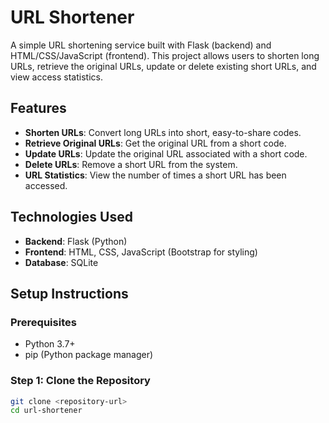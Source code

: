 # URL Shortener

A simple URL shortening service built with Flask (backend) and HTML/CSS/JavaScript (frontend). This project allows users to shorten long URLs, retrieve the original URLs, update or delete existing short URLs, and view access statistics.

## Features

- **Shorten URLs**: Convert long URLs into short, easy-to-share codes.
- **Retrieve Original URLs**: Get the original URL from a short code.
- **Update URLs**: Update the original URL associated with a short code.
- **Delete URLs**: Remove a short URL from the system.
- **URL Statistics**: View the number of times a short URL has been accessed.

## Technologies Used

- **Backend**: Flask (Python)
- **Frontend**: HTML, CSS, JavaScript (Bootstrap for styling)
- **Database**: SQLite

## Setup Instructions

### Prerequisites

- Python 3.7+
- pip (Python package manager)

### Step 1: Clone the Repository

```bash
git clone <repository-url>
cd url-shortener

